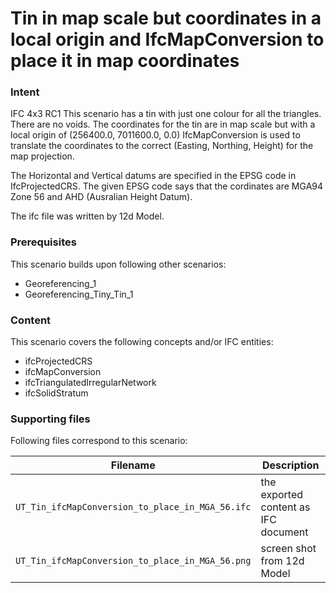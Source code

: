 
# Tin in map scale but coordinates in a local origin and IfcMapConversion to place it in map coordinates 

### Intent

IFC 4x3 RC1
This scenario has a tin with just one colour for all the triangles. 
There are no voids.
The coordinates for the tin are in map scale but with a local origin of (256400.0, 7011600.0, 0.0)
IfcMapConversion is used to translate the coordinates to the correct (Easting, Northing, Height) for the map projection.

The Horizontal and Vertical datums are specified in the EPSG code in IfcProjectedCRS.
The given EPSG code says that the cordinates are  MGA94 Zone 56 and AHD (Ausralian Height Datum).

The ifc file was written by 12d Model. 

### Prerequisites

This scenario builds upon following other scenarios:
- Georeferencing_1
- Georeferencing_Tiny_Tin_1

### Content

This scenario covers the following concepts and/or IFC entities:

- ifcProjectedCRS
- ifcMapConversion
- ifcTriangulatedIrregularNetwork
- ifcSolidStratum


### Supporting files

Following files correspond to this scenario:

| Filename                                         | Description                               |
|--------------------------------------------------|-------------------------------------------|
| `UT_Tin_ifcMapConversion_to_place_in_MGA_56.ifc` | the exported content as IFC document      |
| `UT_Tin_ifcMapConversion_to_place_in_MGA_56.png` | screen shot from 12d Model                |

